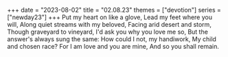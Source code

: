 +++
date = "2023-08-02"
title = "02.08.23"
themes = ["devotion"]
series = ["newday23"]
+++
Put my heart on like a glove,
Lead my feet where you will,
Along quiet streams with my beloved,
Facing arid desert and storm,
Though graveyard to vineyard,
I'd ask you why you love me so,
But the answer's always sung the same:
How could I not, my handiwork,
My child and chosen race?
For I am love and you are mine,
And so you shall remain.

